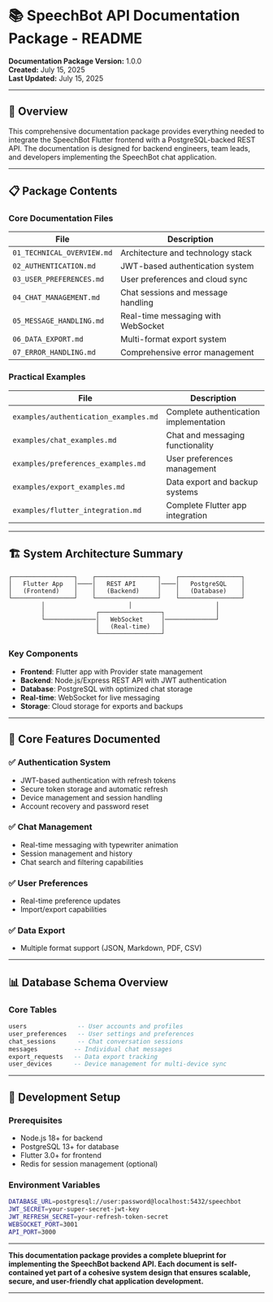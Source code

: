 # 📚 SpeechBot API Documentation Package - README

**Documentation Package Version:** 1.0.0  
**Created:** July 15, 2025  
**Last Updated:** July 15, 2025  

---

## 🎯 Overview

This comprehensive documentation package provides everything needed to integrate the SpeechBot Flutter frontend with a PostgreSQL-backed REST API. The documentation is designed for backend engineers, team leads, and developers implementing the SpeechBot chat application.

---

## 📋 Package Contents

### **Core Documentation Files**

| File | Description |
|------|-------------|
| `01_TECHNICAL_OVERVIEW.md` | Architecture and technology stack |
| `02_AUTHENTICATION.md` | JWT-based authentication system |
| `03_USER_PREFERENCES.md` | User preferences and cloud sync |
| `04_CHAT_MANAGEMENT.md` | Chat sessions and message handling |
| `05_MESSAGE_HANDLING.md` | Real-time messaging with WebSocket |
| `06_DATA_EXPORT.md` | Multi-format export system |
| `07_ERROR_HANDLING.md` | Comprehensive error management |

### **Practical Examples**

| File | Description |
|------|-------------|
| `examples/authentication_examples.md` | Complete authentication implementation |
| `examples/chat_examples.md` | Chat and messaging functionality |
| `examples/preferences_examples.md` | User preferences management |
| `examples/export_examples.md` | Data export and backup systems |
| `examples/flutter_integration.md` | Complete Flutter app integration |


---

## 🏗️ System Architecture Summary

```
┌─────────────────┐    ┌─────────────────┐    ┌─────────────────┐
│   Flutter App   │────│   REST API      │────│   PostgreSQL    │
│   (Frontend)    │    │   (Backend)     │    │   (Database)    │
└─────────────────┘    └─────────────────┘    └─────────────────┘
         │                       │                       │
         │              ┌─────────────────┐              │
         └──────────────│   WebSocket     │──────────────┘
                        │   (Real-time)   │
                        └─────────────────┘
```

### **Key Components**
- **Frontend**: Flutter app with Provider state management
- **Backend**: Node.js/Express REST API with JWT authentication
- **Database**: PostgreSQL with optimized chat storage
- **Real-time**: WebSocket for live messaging
- **Storage**: Cloud storage for exports and backups

---

## 🔑 Core Features Documented

### **✅ Authentication System**
- JWT-based authentication with refresh tokens
- Secure token storage and automatic refresh
- Device management and session handling
- Account recovery and password reset

### **✅ Chat Management**
- Real-time messaging with typewriter animation
- Session management and history
- Chat search and filtering capabilities

### **✅ User Preferences**
- Real-time preference updates
- Import/export capabilities

### **✅ Data Export**
- Multiple format support (JSON, Markdown, PDF, CSV)

---

## 📊 Database Schema Overview

### **Core Tables**
```sql
users              -- User accounts and profiles
user_preferences   -- User settings and preferences
chat_sessions      -- Chat conversation sessions
messages          -- Individual chat messages
export_requests   -- Data export tracking
user_devices      -- Device management for multi-device sync
```

---


## 🔧 Development Setup

### **Prerequisites**
- Node.js 18+ for backend
- PostgreSQL 13+ for database
- Flutter 3.0+ for frontend
- Redis for session management (optional)

### **Environment Variables**
```bash
DATABASE_URL=postgresql://user:password@localhost:5432/speechbot
JWT_SECRET=your-super-secret-jwt-key
JWT_REFRESH_SECRET=your-refresh-token-secret
WEBSOCKET_PORT=3001
API_PORT=3000
```

---

**This documentation package provides a complete blueprint for implementing the SpeechBot backend API. Each document is self-contained yet part of a cohesive system design that ensures scalable, secure, and user-friendly chat application development.**

---
